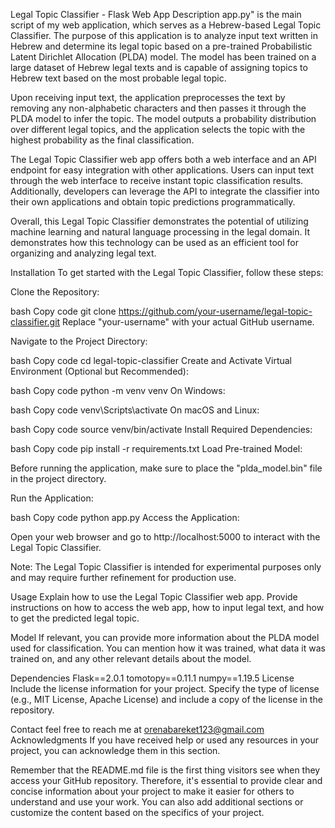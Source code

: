 Legal Topic Classifier - Flask Web App
Description
app.py" is the main script of my web application, which serves as a Hebrew-based Legal Topic Classifier. The purpose of this application is to analyze input text written in Hebrew and determine its legal topic based on a pre-trained Probabilistic Latent Dirichlet Allocation (PLDA) model. The model has been trained on a large dataset of Hebrew legal texts and is capable of assigning topics to Hebrew text based on the most probable legal topic.

Upon receiving input text, the application preprocesses the text by removing any non-alphabetic characters and then passes it through the PLDA model to infer the topic. The model outputs a probability distribution over different legal topics, and the application selects the topic with the highest probability as the final classification.

The Legal Topic Classifier web app offers both a web interface and an API endpoint for easy integration with other applications. Users can input text through the web interface to receive instant topic classification results. Additionally, developers can leverage the API to integrate the classifier into their own applications and obtain topic predictions programmatically.

Overall, this Legal Topic Classifier demonstrates the potential of utilizing machine learning and natural language processing in the legal domain. It demonstrates how this technology can be used as an efficient tool for organizing and analyzing legal text.

Installation
To get started with the Legal Topic Classifier, follow these steps:

Clone the Repository:

bash
Copy code
git clone https://github.com/your-username/legal-topic-classifier.git
Replace "your-username" with your actual GitHub username.

Navigate to the Project Directory:

bash
Copy code
cd legal-topic-classifier
Create and Activate Virtual Environment (Optional but Recommended):

bash
Copy code
python -m venv venv
On Windows:

bash
Copy code
venv\Scripts\activate
On macOS and Linux:

bash
Copy code
source venv/bin/activate
Install Required Dependencies:

bash
Copy code
pip install -r requirements.txt
Load Pre-trained Model:

Before running the application, make sure to place the "plda_model.bin" file in the project directory.

Run the Application:

bash
Copy code
python app.py
Access the Application:

Open your web browser and go to http://localhost:5000 to interact with the Legal Topic Classifier.

Note: The Legal Topic Classifier is intended for experimental purposes only and may require further refinement for production use.

Usage
Explain how to use the Legal Topic Classifier web app. Provide instructions on how to access the web app, how to input legal text, and how to get the predicted legal topic.

Model
If relevant, you can provide more information about the PLDA model used for classification. You can mention how it was trained, what data it was trained on, and any other relevant details about the model.

Dependencies
Flask==2.0.1
tomotopy==0.11.1
numpy==1.19.5
License
Include the license information for your project. Specify the type of license (e.g., MIT License, Apache License) and include a copy of the license in the repository.

Contact
feel free to reach me at orenabareket123@gmail.com
Acknowledgments
If you have received help or used any resources in your project, you can acknowledge them in this section.

Remember that the README.md file is the first thing visitors see when they access your GitHub repository. Therefore, it's essential to provide clear and concise information about your project to make it easier for others to understand and use your work. You can also add additional sections or customize the content based on the specifics of your project.
